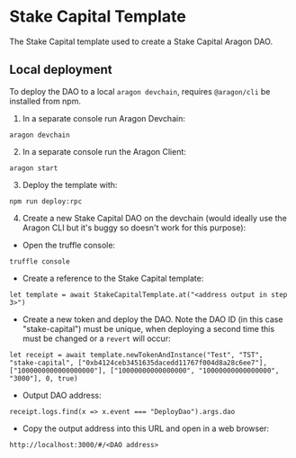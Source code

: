 # Stake Capital Template

The Stake Capital template used to create a Stake Capital Aragon DAO.

## Local deployment

To deploy the DAO to a local `aragon devchain`, requires `@aragon/cli` be installed from npm. 

1) In a separate console run Aragon Devchain:
```
aragon devchain
```

2) In a separate console run the Aragon Client:
```
aragon start
```

3) Deploy the template with:
```
npm run deploy:rpc
```

4) Create a new Stake Capital DAO on the devchain (would ideally use the Aragon CLI but it's buggy so doesn't work for this purpose):
- Open the truffle console:
```
truffle console
```
- Create a reference to the Stake Capital template:
```
let template = await StakeCapitalTemplate.at("<address output in step 3>")
```
- Create a new token and deploy the DAO. Note the DAO ID (in this case "stake-capital") must be unique, when deploying a second time this must be changed or a `revert` will occur:
```
let receipt = await template.newTokenAndInstance("Test", "TST", "stake-capital", ["0xb4124ceb3451635dacedd11767f004d8a28c6ee7"], ["1000000000000000000"], ["10000000000000000", "10000000000000000", "3000"], 0, true)
```
- Output DAO address:
```
receipt.logs.find(x => x.event === "DeployDao").args.dao
```
- Copy the output address into this URL and open in a web browser:
```
http://localhost:3000/#/<DAO address>
```



